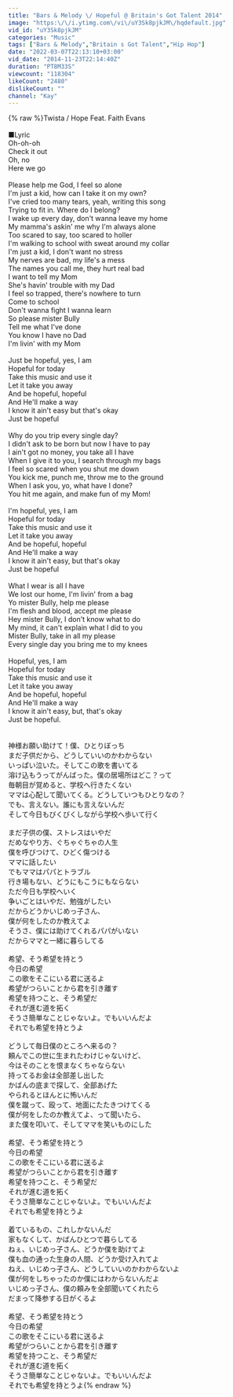 ```yaml
---
title: "Bars & Melody \/ Hopeful @ Britain's Got Talent 2014"
image: "https:\/\/i.ytimg.com\/vi\/uY3Sk8pjkJM\/hqdefault.jpg"
vid_id: "uY3Sk8pjkJM"
categories: "Music"
tags: ["Bars & Melody","Britain s Got Talent","Hip Hop"]
date: "2022-03-07T22:13:10+03:00"
vid_date: "2014-11-23T22:14:40Z"
duration: "PT8M33S"
viewcount: "118304"
likeCount: "2480"
dislikeCount: ""
channel: "Kay"
---
```

{% raw %}Twista / Hope Feat. Faith Evans<br /><br />■Lyric<br />Oh-oh-oh<br />Check it out<br />Oh, no<br />Here we go<br /><br />Please help me God, I feel so alone<br />I'm just a kid, how can I take it on my own?<br />I've cried too many tears, yeah, writing this song<br />Trying to fit in. Where do I belong?<br />I wake up every day, don't wanna leave my home<br />My mamma's askin' me why I'm always alone<br />Too scared to say, too scared to holler<br />I'm walking to school with sweat around my collar<br />I'm just a kid, I don't want no stress<br />My nerves are bad, my life's a mess<br />The names you call me, they hurt real bad<br />I want to tell my Mom<br />She's havin' trouble with my Dad<br />I feel so trapped, there's nowhere to turn<br />Come to school<br />Don't wanna fight I wanna learn<br />So please mister Bully<br />Tell me what I've done<br />You know I have no Dad<br />I'm livin' with my Mom<br /><br />Just be hopeful, yes, I am<br />Hopeful for today<br />Take this music and use it<br />Let it take you away<br />And be hopeful, hopeful<br />And He'll make a way<br />I know it ain't easy but that's okay<br />Just be hopeful<br /><br />Why do you trip every single day?<br />I didn't ask to be born but now I have to pay<br />I ain't got no money, you take all I have<br />When I give it to you, I search through my bags<br />I feel so scared when you shut me down<br />You kick me, punch me, throw me to the ground<br />When I ask you, yo, what have I done?<br />You hit me again, and make fun of my Mom!<br /><br />I'm hopeful, yes, I am<br />Hopeful for today<br />Take this music and use it<br />Let it take you away<br />And be hopeful, hopeful<br />And He'll make a way<br />I know it ain't easy, but that's okay<br />Just be hopeful<br /><br />What I wear is all I have<br />We lost our home, I'm livin' from a bag<br />Yo mister Bully, help me please<br />I'm flesh and blood, accept me please<br />Hey mister Bully, I don't know what to do<br />My mind, it can't explain what I did to you<br />Mister Bully, take in all my please<br />Every single day you bring me to my knees<br /><br />Hopeful, yes, I am<br />Hopeful for today<br />Take this music and use it<br />Let it take you away<br />And be hopeful, hopeful<br />And He'll make a way<br />I know it ain't easy, but, that's okay<br />Just be hopeful.<br /><br /><br />神様お願い助けて！僕、ひとりぼっち<br />まだ子供だから、どうしていいのかわからない<br />いっぱい泣いた。そしてこの歌を書いてる<br />溶け込もうってがんばった。僕の居場所はどこ？って<br />毎朝目が覚めると、学校へ行きたくない<br />ママは心配して聞いてくる。どうしていつもひとりなの？<br />でも、言えない。誰にも言えないんだ<br />そして今日もびくびくしながら学校へ歩いて行く<br /><br />まだ子供の僕、ストレスはいやだ<br />だめなやり方、ぐちゃぐちゃの人生<br />僕を呼びつけて、ひどく傷つける<br />ママに話したい<br />でもママはパパとトラブル<br />行き場もない、どうにもこうにもならない<br />ただ今日も学校へいく<br />争いごとはいやだ、勉強がしたい<br />だからどうかいじめっ子さん、<br />僕が何をしたのか教えてよ<br />そうさ、僕には助けてくれるパパがいない<br />だからママと一緒に暮らしてる<br /><br />希望、そう希望を持とう<br />今日の希望<br />この歌をそこにいる君に送るよ<br />希望がつらいことから君を引き離す<br />希望を持つこと、そう希望だ<br />それが進む道を拓く<br />そうさ簡単なことじゃないよ。でもいいんだよ<br />それでも希望を持とうよ<br /><br />どうして毎日僕のところへ来るの？<br />頼んでこの世に生まれたわけじゃないけど、<br />今はそのことを恨まなくちゃならない<br />持ってるお金は全部差し出した<br />かばんの底まで探して、全部あげた<br />やられるとほんとに怖いんだ<br />僕を蹴って、殴って、地面にたたきつけてくる<br />僕が何をしたのか教えてよ、って聞いたら、<br />また僕を叩いて、そしてママを笑いものにした<br /><br />希望、そう希望を持とう<br />今日の希望<br />この歌をそこにいる君に送るよ<br />希望がつらいことから君を引き離す<br />希望を持つこと、そう希望だ<br />それが進む道を拓く<br />そうさ簡単なことじゃないよ。でもいいんだよ<br />それでも希望を持とうよ<br /><br />着ているもの、これしかないんだ<br />家もなくして、かばんひとつで暮らしてる<br />ねぇ、いじめっ子さん、どうか僕を助けてよ<br />僕も血の通った生身の人間、どうか受け入れてよ<br />ねえ、いじめっ子さん、どうしていいのかわからないよ<br />僕が何をしちゃったのか僕にはわからないんだよ<br />いじめっ子さん、僕の頼みを全部聞いてくれたら<br />だまって降参する日がくるよ<br /><br />希望、そう希望を持とう<br />今日の希望<br />この歌をそこにいる君に送るよ<br />希望がつらいことから君を引き離す<br />希望を持つこと、そう希望だ<br />それが進む道を拓く<br />そうさ簡単なことじゃないよ。でもいいんだよ<br />それでも希望を持とうよ{% endraw %}

